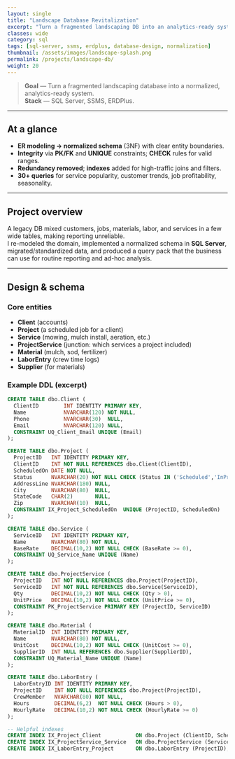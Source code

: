 ```yaml
---
layout: single
title: "Landscape Database Revitalization"
excerpt: "Turn a fragmented landscaping DB into an analytics-ready system."
classes: wide
category: sql
tags: [sql-server, ssms, erdplus, database-design, normalization]
thumbnail: /assets/images/landscape-splash.png
permalink: /projects/landscape-db/
weight: 20
---
```


> **Goal** — Turn a fragmented landscaping database into a normalized, analytics-ready system.  
> **Stack** — SQL Server, SSMS, ERDPlus.  

---

## At a glance
- **ER modeling → normalized schema** (3NF) with clear entity boundaries.  
- **Integrity** via **PK/FK** and **UNIQUE** constraints; **CHECK** rules for valid ranges.  
- **Redundancy removed**; **indexes** added for high-traffic joins and filters.  
- **30+ queries** for service popularity, customer trends, job profitability, seasonality.

---

## Project overview
A legacy DB mixed customers, jobs, materials, labor, and services in a few wide tables, making reporting unreliable.  
I re-modeled the domain, implemented a normalized schema in **SQL Server**, migrated/standardized data, and produced a query pack that the business can use for routine reporting and ad-hoc analysis.

---

## Design & schema

### Core entities
- **Client** (accounts)  
- **Project** (a scheduled job for a client)  
- **Service** (mowing, mulch install, aeration, etc.)  
- **ProjectService** (junction: which services a project included)  
- **Material** (mulch, sod, fertilizer)  
- **LaborEntry** (crew time logs)  
- **Supplier** (for materials)

### Example DDL (excerpt)
```sql
CREATE TABLE dbo.Client (
  ClientID        INT IDENTITY PRIMARY KEY,
  Name            NVARCHAR(120) NOT NULL,
  Phone           NVARCHAR(30)  NULL,
  Email           NVARCHAR(120) NULL,
  CONSTRAINT UQ_Client_Email UNIQUE (Email)
);

CREATE TABLE dbo.Project (
  ProjectID   INT IDENTITY PRIMARY KEY,
  ClientID    INT NOT NULL REFERENCES dbo.Client(ClientID),
  ScheduledOn DATE NOT NULL,
  Status      NVARCHAR(20) NOT NULL CHECK (Status IN ('Scheduled','InProgress','Complete','Canceled')),
  AddressLine NVARCHAR(180) NULL,
  City        NVARCHAR(80)  NULL,
  StateCode   CHAR(2)       NULL,
  Zip         NVARCHAR(10)  NULL,
  CONSTRAINT IX_Project_ScheduledOn  UNIQUE (ProjectID, ScheduledOn)
);

CREATE TABLE dbo.Service (
  ServiceID   INT IDENTITY PRIMARY KEY,
  Name        NVARCHAR(80) NOT NULL,
  BaseRate    DECIMAL(10,2) NOT NULL CHECK (BaseRate >= 0),
  CONSTRAINT UQ_Service_Name UNIQUE (Name)
);

CREATE TABLE dbo.ProjectService (
  ProjectID   INT NOT NULL REFERENCES dbo.Project(ProjectID),
  ServiceID   INT NOT NULL REFERENCES dbo.Service(ServiceID),
  Qty         DECIMAL(10,2) NOT NULL CHECK (Qty > 0),
  UnitPrice   DECIMAL(10,2) NOT NULL CHECK (UnitPrice >= 0),
  CONSTRAINT PK_ProjectService PRIMARY KEY (ProjectID, ServiceID)
);

CREATE TABLE dbo.Material (
  MaterialID  INT IDENTITY PRIMARY KEY,
  Name        NVARCHAR(80) NOT NULL,
  UnitCost    DECIMAL(10,2) NOT NULL CHECK (UnitCost >= 0),
  SupplierID  INT NULL REFERENCES dbo.Supplier(SupplierID),
  CONSTRAINT UQ_Material_Name UNIQUE (Name)
);

CREATE TABLE dbo.LaborEntry (
  LaborEntryID INT IDENTITY PRIMARY KEY,
  ProjectID    INT NOT NULL REFERENCES dbo.Project(ProjectID),
  CrewMember   NVARCHAR(80) NOT NULL,
  Hours        DECIMAL(6,2)  NOT NULL CHECK (Hours > 0),
  HourlyRate   DECIMAL(10,2) NOT NULL CHECK (HourlyRate >= 0)
);

-- Helpful indexes
CREATE INDEX IX_Project_Client           ON dbo.Project (ClientID, ScheduledOn);
CREATE INDEX IX_ProjectService_Service   ON dbo.ProjectService (ServiceID);
CREATE INDEX IX_LaborEntry_Project       ON dbo.LaborEntry (ProjectID);
